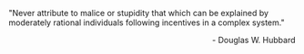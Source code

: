 
"Never attribute to malice or stupidity that which can be explained by moderately rational individuals following incentives in a complex system."

<p style="text-align: right;">- Douglas W. Hubbard</p>
